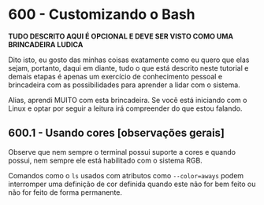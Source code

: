 ﻿# 600 - Customizando o Bash

**TUDO DESCRITO AQUI É OPCIONAL E DEVE SER VISTO COMO UMA BRINCADEIRA LUDICA**

Dito isto, eu gosto das minhas coisas exatamente como eu quero que elas sejam, portanto, daqui
em diante, tudo o que está descrito neste tutorial e demais etapas é apenas um exercício de
conhecimento pessoal e brincadeira com as possibilidades para aprender a lidar com o sistema.

Alias, aprendi MUITO com esta brincadeira.
Se você está iniciando com o Linux e optar por seguir a leitura irá compreender do que estou 
falando.



## 600.1 - Usando cores [observações gerais]

Observe que nem sempre o terminal possui suporte a cores e quando possui, nem sempre ele está 
habilitado com o sistema RGB.

Comandos como o ``ls`` usados com atributos como ``--color=aways`` podem interromper uma definição
de cor definida quando este não for bem feito ou não for feito de forma permanente.
